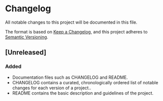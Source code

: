 # Changelog
All notable changes to this project will be documented in this file.

The format is based on [Keep a Changelog](https://keepachangelog.com/en/1.0.0/),
and this project adheres to [Semantic Versioning](https://semver.org/spec/v2.0.0.html).

## [Unreleased]

### Added
- Documentation files such as CHANGELOG and README.
- CHANGELOG contains a curated, chronologically ordered list of notable changes for each version of a project..
- README contains the basic description and guidelines of the project.

<!--[Unreleased]: https://github.com/jgodinez/reqres-poc/compare/v0.1.0...HEAD
[0.1.0]: https://github.com/jgodinez/reqres-poc/releases/tag/v0.1.0-->